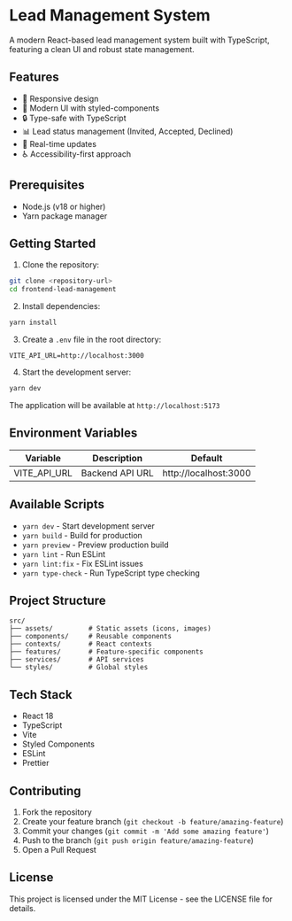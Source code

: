 # Lead Management System

A modern React-based lead management system built with TypeScript, featuring a clean UI and robust state management.

## Features

- 📱 Responsive design
- 🎨 Modern UI with styled-components
- 🔒 Type-safe with TypeScript
- 📊 Lead status management (Invited, Accepted, Declined)
- 🔄 Real-time updates
- ♿ Accessibility-first approach

## Prerequisites

- Node.js (v18 or higher)
- Yarn package manager

## Getting Started

1. Clone the repository:
```bash
git clone <repository-url>
cd frontend-lead-management
```

2. Install dependencies:
```bash
yarn install
```

3. Create a `.env` file in the root directory:
```env
VITE_API_URL=http://localhost:3000
```

4. Start the development server:
```bash
yarn dev
```

The application will be available at `http://localhost:5173`

## Environment Variables

| Variable | Description | Default |
|----------|-------------|---------|
| VITE_API_URL | Backend API URL | http://localhost:3000 |

## Available Scripts

- `yarn dev` - Start development server
- `yarn build` - Build for production
- `yarn preview` - Preview production build
- `yarn lint` - Run ESLint
- `yarn lint:fix` - Fix ESLint issues
- `yarn type-check` - Run TypeScript type checking

## Project Structure

```
src/
├── assets/         # Static assets (icons, images)
├── components/     # Reusable components
├── contexts/       # React contexts
├── features/       # Feature-specific components
├── services/       # API services
└── styles/         # Global styles
```

## Tech Stack

- React 18
- TypeScript
- Vite
- Styled Components
- ESLint
- Prettier

## Contributing

1. Fork the repository
2. Create your feature branch (`git checkout -b feature/amazing-feature`)
3. Commit your changes (`git commit -m 'Add some amazing feature'`)
4. Push to the branch (`git push origin feature/amazing-feature`)
5. Open a Pull Request

## License

This project is licensed under the MIT License - see the LICENSE file for details.
